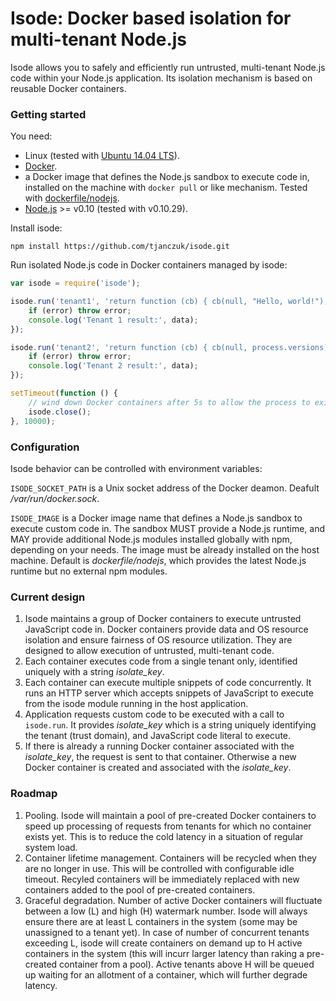 Isode: Docker based isolation for multi-tenant Node.js
====

Isode allows you to safely and efficiently run untrusted, multi-tenant Node.js code within your Node.js application. Its isolation mechanism is based on reusable Docker containers.

### Getting started

You need:

* Linux (tested with [Ubuntu 14.04 LTS](http://www.ubuntu.com/download)).  
* [Docker](http://docker.com).  
* a Docker image that defines the Node.js sandbox to execute code in, installed on the machine with `docker pull` or like mechanism. Tested with [dockerfile/nodejs](https://registry.hub.docker.com/u/dockerfile/nodejs/).  
* [Node.js](http://nodejs.orc) >= v0.10 (tested with v0.10.29).  

Install isode:

```
npm install https://github.com/tjanczuk/isode.git
```

Run isolated Node.js code in Docker containers managed by isode:

```javascript
var isode = require('isode');

isode.run('tenant1', 'return function (cb) { cb(null, "Hello, world!"); }', function (err, data) {
    if (error) throw error;
    console.log('Tenant 1 result:', data);
});

isode.run('tenant2', 'return function (cb) { cb(null, process.versions); }', function (err, data) {
    if (error) throw error;
    console.log('Tenant 2 result:', data);
});

setTimeout(function () {
    // wind down Docker containers after 5s to allow the process to exit
    isode.close();
}, 10000);
```

### Configuration

Isode behavior can be controlled with environment variables:

`ISODE_SOCKET_PATH` is a Unix socket address of the Docker deamon. Deafult */var/run/docker.sock*. 

`ISODE_IMAGE` is a Docker image name that defines a Node.js sandbox to execute custom code in. The sandbox MUST provide a Node.js runtime, and MAY provide additional Node.js modules installed globally with npm, depending on your needs. The image must be already installed on the host machine. Default is *dockerfile/nodejs*, which provides the latest Node.js runtime but no external npm modules.

### Current design

1. Isode maintains a group of Docker containers to execute untrusted JavaScript code in. Docker containers provide data and OS resource isolation and ensure fairness of OS resource utilization. They are designed to allow execution of untrusted, multi-tenant code.  
2. Each container executes code from a single tenant only, identified uniquely with a string *isolate_key*. 
3. Each container can execute multiple snippets of code concurrently. It runs an HTTP server which accepts snippets of JavaScript to execute from the isode module running in the host application.  
4. Application requests custom code to be executed with a call to `isode.run`. It provides *isolate_key* which is a string uniquely identifying the tenant (trust domain), and JavaScript code literal to execute. 
4. If there is already a running Docker container associated with the *isolate_key*, the request is sent to that container. Otherwise a new Docker container is created and associated with the *isolate_key*. 

### Roadmap
 
1. Pooling. Isode will maintain a pool of pre-created Docker containers to speed up processing of requests from tenants for which no container exists yet. This is to reduce the cold latency in a situation of regular system load.  
2. Container lifetime management. Containers will be recycled when they are no longer in use. This will be controlled with configurable idle timeout. Recyled containers will be immediately replaced with new containers added to the pool of pre-created containers. 
3. Graceful degradation. Number of active Docker containers will fluctuate between a low (L) and high (H) watermark number. Isode will always ensure there are at least L containers in the system (some may be unassigned to a tenant yet). In case of number of concurrent tenants exceeding L, isode will create containers on demand up to H active containers in the system (this will incurr larger latency than raking a pre-created container from a pool). Active tenants above H will be queued up waiting for an allotment of a container, which will further degrade latency.  